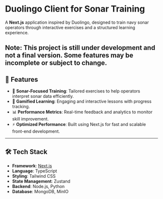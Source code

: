 # Duolingo Client for Sonar Training

A **Next.js** application inspired by Duolingo, designed to train navy sonar operators through interactive exercises and a structured learning experience.

**Note**: This project is still under development and not a final version. Some features may be incomplete or subject to change.
---

## 🚀 Features
- 🌊 **Sonar-Focused Training**: Tailored exercises to help operators interpret sonar data efficiently.
- 🧠 **Gamified Learning**: Engaging and interactive lessons with progress tracking.
- 📊 **Performance Metrics**: Real-time feedback and analytics to monitor skill improvement.
- ⚡ **Optimized Performance**: Built using Next.js for fast and scalable front-end development.

---

## 🛠️ Tech Stack
- **Framework**: [Next.js](https://nextjs.org/)
- **Language**: TypeScript
- **Styling**: Tailwind CSS
- **State Management**: Zustand
- **Backend**: Node.js, Python
- **Database**: MongoDB, MinIO
